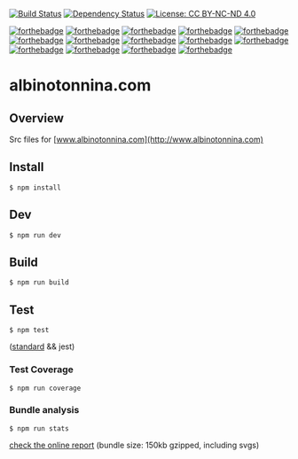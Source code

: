 [![Build Status](https://travis-ci.org/albinotonnina/albinotonnina.com.svg?branch=master)](https://travis-ci.org/albinotonnina/albinotonnina.com)
[![Dependency Status](https://www.versioneye.com/user/projects/59ad2212368b08003311bb22/badge.svg?style=flat-square)](https://www.versioneye.com/user/projects/59ad2212368b08003311bb22)
[![License: CC BY-NC-ND 4.0](https://img.shields.io/badge/License-CC%20BY--NC--ND%204.0-lightgrey.svg)](https://creativecommons.org/licenses/by-nc-nd/4.0/)


[![forthebadge](http://forthebadge.com/images/badges/60-percent-of-the-time-works-every-time.svg)](http://forthebadge.com)
[![forthebadge](http://forthebadge.com/images/badges/as-seen-on-tv.svg)](http://forthebadge.com)
[![forthebadge](http://forthebadge.com/images/badges/built-by-developers.svg)](http://forthebadge.com)
[![forthebadge](http://forthebadge.com/images/badges/built-with-love.svg)](http://forthebadge.com)
[![forthebadge](http://forthebadge.com/images/badges/built-with-swag.svg)](http://forthebadge.com)
[![forthebadge](http://forthebadge.com/images/badges/kinda-sfw.svg)](http://forthebadge.com)
[![forthebadge](http://forthebadge.com/images/badges/makes-people-smile.svg)](http://forthebadge.com)
[![forthebadge](http://forthebadge.com/images/badges/powered-by-electricity.svg)](http://forthebadge.com)
[![forthebadge](http://forthebadge.com/images/badges/uses-badges.svg)](http://forthebadge.com)
[![forthebadge](http://forthebadge.com/images/badges/uses-css.svg)](http://forthebadge.com)
[![forthebadge](http://forthebadge.com/images/badges/uses-git.svg)](http://forthebadge.com)
[![forthebadge](http://forthebadge.com/images/badges/uses-html.svg)](http://forthebadge.com)
[![forthebadge](http://forthebadge.com/images/badges/uses-js.svg)](http://forthebadge.com)
[![forthebadge](http://forthebadge.com/images/badges/winter-is-coming.svg)](http://forthebadge.com)

# albinotonnina.com

## Overview

Src files for [www.albinotonnina.com](http://www.albinotonnina.com)

## Install
	$ npm install

## Dev
    $ npm run dev

## Build
	$ npm run build

## Test
	$ npm test
 ([standard](https://standardjs.com) && jest)

### Test Coverage
    $ npm run coverage

### Bundle analysis
	$ npm run stats

[check the online report](http://www.albinotonnina.com/report.html) (bundle size: 150kb gzipped, including svgs)

